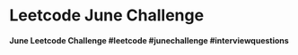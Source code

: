 # Leetcode June Challenge
#### June Leetcode Challenge #leetcode #junechallenge #interviewquestions

